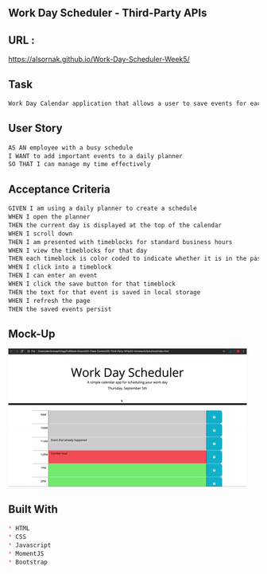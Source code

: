 ## Work Day Scheduler - Third-Party APIs

## URL :  
https://alsornak.github.io/Work-Day-Scheduler-Week5/

## Task
```md
Work Day Calendar application that allows a user to save events for each hour of the day. This app will run in the browser and feature dynamically updated HTML and CSS powered by jQuery.
```

## User Story
```md
AS AN employee with a busy schedule
I WANT to add important events to a daily planner
SO THAT I can manage my time effectively
```

## Acceptance Criteria

```md
GIVEN I am using a daily planner to create a schedule
WHEN I open the planner
THEN the current day is displayed at the top of the calendar
WHEN I scroll down
THEN I am presented with timeblocks for standard business hours
WHEN I view the timeblocks for that day
THEN each timeblock is color coded to indicate whether it is in the past, present, or future
WHEN I click into a timeblock
THEN I can enter an event
WHEN I click the save button for that timeblock
THEN the text for that event is saved in local storage
WHEN I refresh the page
THEN the saved events persist
```

## Mock-Up
![screenshot of webpage](./assets/image/05-third-party-apis-homework-demo.gif)
<img src="https://github.com/alsornak/Work-Day-Scheduler-Week5/blob/main/assets/image/05-third-party-apis-homework-demo.g" alt="" style="max-width: 100%;">

## Built With

```md
* HTML
* CSS
* Javascript
* MomentJS
* Bootstrap
```